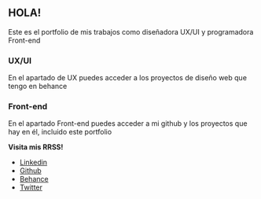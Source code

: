 ## HOLA!

Este es el portfolio de mis trabajos como diseñadora UX/UI y programadora Front-end

### UX/UI

En el apartado de UX puedes acceder a los proyectos de diseño web que tengo en behance

### Front-end

En el apartado Front-end puedes acceder a mi github y los proyectos que hay en él, incluido este portfolio

**Visita mis RRSS!**

- [Linkedin](https://www.linkedin.com/in/martacacio/)
- [Github](https://github.com/martcacio)
- [Behance](https://www.behance.net/marcticano)
- [Twitter](https://twitter.com/martcacio)
